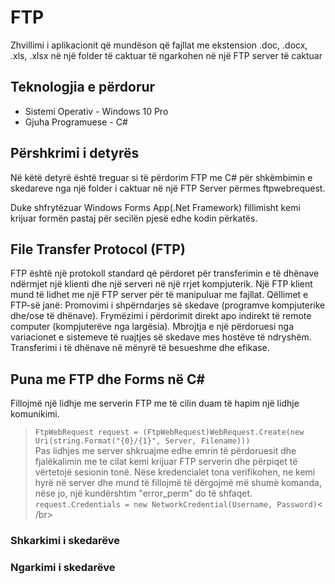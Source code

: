 # FTP

Zhvillimi i aplikacionit që mundëson që fajllat me ekstension .doc, .docx, .xls, .xlsx në një folder të caktuar të ngarkohen në një FTP server të caktuar 

## Teknologjia e përdorur

- Sistemi Operativ - Windows 10 Pro
- Gjuha Programuese - C# 

## Përshkrimi i detyrës

Në këtë detyrë është treguar si të përdorim FTP me C# për shkëmbimin e skedareve nga një folder i caktuar në një FTP Server përmes ftpwebrequest.

Duke shfrytëzuar Windows Forms App(.Net Framework) fillimisht kemi krijuar formën pastaj për secilën pjesë edhe kodin përkatës.

## File Transfer Protocol (FTP) 

FTP është një protokoll standard që përdoret për transferimin e të dhënave ndërmjet një klienti dhe një serveri në një rrjet kompjuterik. Një FTP klient mund të lidhet me një FTP server për të manipuluar me fajllat.
Qëllimet e FTP-së janë:
Promovimi i shpërndarjes së skedave (programve kompjuterike dhe/ose të dhënave).
Frymëzimi i përdorimit direkt apo indirekt të remote computer (kompjuterëve nga largësia).
Mbrojtja e një përdoruesi nga variacionet e sistemeve të ruajtjes së skedave mes hostëve të ndryshëm.
Transferimi i të dhënave në mënyrë të besueshme dhe efikase.

## Puna me FTP dhe Forms në C#

Fillojmë një lidhje me serverin FTP me të cilin duam të hapim një lidhje komunikimi.
> `FtpWebRequest request = (FtpWebRequest)WebRequest.Create(new Uri(string.Format("{0}/{1}", Server, Filename)))` <br />
> Pas lidhjes me server shkruajme edhe emrin të përdoruesit dhe fjalëkalimin me te cilat kemi krijuar FTP serverin dhe përpiqet të vërtetojë sesionin tonë. Nëse kredencialet tona verifikohen, ne kemi hyrë në server dhe mund të fillojmë të dërgojmë më shumë komanda, nëse jo, një kundërshtim "error_perm" do të shfaqet.
> ` request.Credentials = new NetworkCredential(Username, Password)`< /br>

### Shkarkimi i skedarëve

### Ngarkimi i skedarëve
